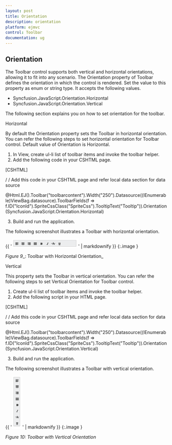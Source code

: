 ```yaml
---
layout: post
title: Orientation
description: orientation
platform: ejmvc
control: Toolbar
documentation: ug
---
```


## Orientation

The Toolbar control supports both vertical and horizontal orientations, allowing it to fit into any scenario. The Orientation property of Toolbar defines the orientation in which the control is rendered. Set the value to this property as enum or string type. It accepts the following values.

* Syncfusion.JavaScript.Orientation.Horizontal
* Syncfusion.JavaScript.Orientation.Vertical

The following section explains you on how to set orientation for the toolbar.

Horizontal

By default the Orientation property sets the Toolbar in horizontal orientation. You can refer the following steps to set horizontal orientation for Toolbar control. Default value of Orientation is Horizontal.

1. In View, create ul-li list of toolbar items and invoke the toolbar helper.
2. Add the following code in your CSHTML page.


[CSHTML] 

/ / Add this code in your CSHTML page and refer local data section for data source

<div class="cols-sample-area">    @Html.EJ().Toolbar("toolbarcontent").Width("250").Datasource((IEnumerable<ToolbarLocalBinding>)ViewBag.datasource).ToolbarFields(f => f.ID("IconId").SpriteCssClass("SpriteCss").TooltipText("Tooltip")).Orientation(Syncfusion.JavaScript.Orientation.Horizontal)

</div>



3. Build and run the application.

The following screenshot illustrates a Toolbar with horizontal orientation.



{{ '![](Orientation_images/Orientation_img1.png)' | markdownify }}
{:.image }


_Figure_ _9__: Toolbar with Horizontal Orientation_



Vertical

This property sets the Toolbar in vertical orientation. You can refer the following steps to set Vertical Orientation for Toolbar control.

1. Create ul-li list of toolbar items and invoke the toolbar helper.
2. Add the following script in your HTML page.




[CSHTML] 

/ / Add this code in your CSHTML page and refer local data section for data source

<div class="cols-sample-area">    @Html.EJ().Toolbar("toolbarcontent").Width("250").Datasource((IEnumerable<ToolbarLocalBinding>)ViewBag.datasource).ToolbarFields(f => f.ID("IconId").SpriteCssClass("SpriteCss").TooltipText("Tooltip")).Orientation(Syncfusion.JavaScript.Orientation.Vertical)

</div>



3. Build and run the application.

The following screenshot illustrates a Toolbar with vertical orientation.

{{ '![](Orientation_images/Orientation_img2.png)' | markdownify }}
{:.image }


_Figure 10: Toolbar with Vertical Orientation_


